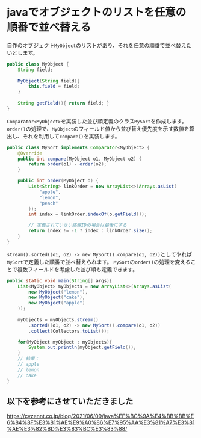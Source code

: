 # javaでオブジェクトのリストを任意の順番で並べ替える
自作のオブジェクト`MyObject`のリストがあり、それを任意の順番で並べ替えたいとします。
```java:MyObject.java
public class MyObject {  
    String field;  
    
    MyObject(String field){  
        this.field = field;  
    }  
    
    String getField(){ return field; }  
}  
```

`Comparator<MyObject>`を実装した並び順定義のクラス`MySort`を作成します。
`order()`の処理で、`MyObject`のフィールド値から並び替え優先度を示す数値を算出し、それを利用して`compare()`を実装します。
```java:MySort.java
public class MySort implements Comparator<MyObject> {  
    @Override  
    public int compare(MyObject o1, MyObject o2) {  
        return order(o1) - order(o2);  
    }  

    public int order(MyObject o) {  
        List<String> linkOrder = new ArrayList<>(Arrays.asList(  
            "apple",  
            "lemon",  
            "peach"  
        ));  
        int index = linkOrder.indexOf(o.getField());  

        // 定義されていない路線IDの場合は最後にする  
        return index != -1 ? index : linkOrder.size();  
    }  
}  
```

`stream().sorted((o1, o2) -> new MySort().compare(o1, o2))`としてやれば`MySort`で定義した順番で並べ替えられます。
`MySort`の`order()`の処理を変えることで複数フィールドを考慮した並び順も定義できます。

```java:main.java
public static void main(String[] args){
    List<MyObject> myObjects = new ArrayList<>(Arrays.asList(  
        new MyObject("lemon"),  
        new MyObject("cake"),  
        new MyObject("apple")  
    ));  
    
    myObjects = myObjects.stream()
        .sorted((o1, o2) -> new MySort().compare(o1, o2))
        .collect(Collectors.toList());

    for(MyObject myObject : myObjects){
        System.out.println(myObject.getField());
    }
    // 結果：
    // apple
    // lemon
    // cake
}
```

## 以下を参考にさせていただきました
https://cyzennt.co.jp/blog/2021/06/09/java%EF%BC%9A%E4%BB%BB%E6%84%8F%E3%81%AE%E9%A0%86%E7%95%AA%E3%81%A7%E3%81%AE%E3%82%BD%E3%83%BC%E3%83%88/

